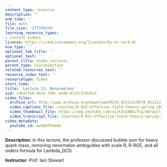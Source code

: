 ```yaml
---
content_type: resource
description: ''
end_time: ''
file: null
file_size: '277376374'
learning_resource_types:
- Lecture Videos
license: https://creativecommons.org/licenses/by-nc-sa/4.0/
ocw_type: ''
optional_tab_title: ''
optional_text: ''
parent_title: Video Lectures
parent_type: CourseSection
related_resources_text: ''
resource_index_text: ''
resourcetype: Video
start_time: ''
title: 'Lecture 11: Renormalons'
uid: c9ea77e9-4b1e-798c-e4d0-8725c7c9c0cd
video_files:
  archive_url: http://www.archive.org/download/MIT8.851S13/MIT8_851S13_lec11_300k.mp4
  video_captions_file: /courses/8-851-effective-field-theory-spring-2013/8b1e0214b51d578390d0caa49e2b2ff4_wwSNCM7e9VA.vtt
  video_thumbnail_file: https://img.youtube.com/vi/kZcGNN5cYCg/default.jpg
  video_transcript_file: /courses/8-851-effective-field-theory-spring-2013/425c39f261e19484fdd8588e23130924_wwSNCM7e9VA.pdf
video_metadata:
  youtube_id: wwSNCM7e9VA
---
```


**Description:** In this lecture, the professor discussed bubble sum for heavy quark mass, removing renormalon ambiguities with scale R, R-RGE, and all orders formula for Lambda\_QCD.

**Instructor:** Prof. Iain Stewart

